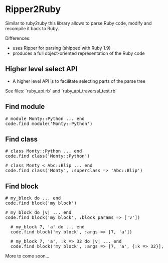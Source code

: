 # Ripper2Ruby ##

Similar to ruby2ruby this library allows to parse Ruby code, modify and 
recompile it back to Ruby.

Differences:

* uses Ripper for parsing (shipped with Ruby 1.9)
* produces a full object-oriented representation of the Ruby code

## Higher level select API ##

* A higher level API is to facilitate selecting parts of the parse tree   

See files: ´ruby_api.rb´ and ´ruby_api_traversal_test.rb´

## Find module ##

<pre>
# module Monty::Python ... end
code.find_module('Monty::Python') 
</pre>

## Find class ##

<pre>
# class Monty::Python ... end
code.find_class('Monty::Python')   
</pre>

<pre>
# class Monty < Abc::Blip ... end
code.find_class('Monty', :superclass => 'Abc::Blip')   
</pre>

## Find block ##
<pre>
# my_block do ... end
code.find_block('my_block')   
</pre>

<pre>
# my_block do |v| ... end
code.find_block('my_block', :block_params => ['v'])   
</pre>

<pre>
  # my_block 7, 'a' do ... end
  code.find_block('my_block', :args => [7, 'a'])   
</pre>
                                                 
<pre>
  # my_block 7, 'a', :k => 32 do |v| ... end
  code.find_block('my_block', :args => [7, 'a', {:k => 32}], :block_params => ['v'])   
</pre>

More to come soon...